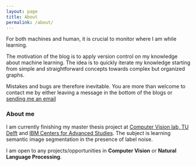 ```yaml
---
layout: page
title: About
permalink: /about/
---
```


For both machines and human, it is crucial to monitor where I am while learning.

The motivation of the blog is to apply version control on my knowledge about machine learning. The idea is to quickly iterate my knowledge starting from simple and straightforward concepts towards complex but organized graphs.

Mistakes and bugs are therefore inevitable. You are more than welcome to contact me by either leaving a message in the bottom of the blogs or [sending me an email](mailto:daniel.jihong.ju@gmail.com)


### About me

I am currently finishing my master thesis project at [Computer Vision lab, TU Delft](http://visionlab.tudelft.nl/) and [IBM Centers for Advanced Studies](http://www.research.ibm.com/university/cas/benelux/). The subject is learning semantic image segmentation in the presence of label noise.

I am open to any projects/opportunities in __Computer Vision__ or __Natural Language Processing__.
